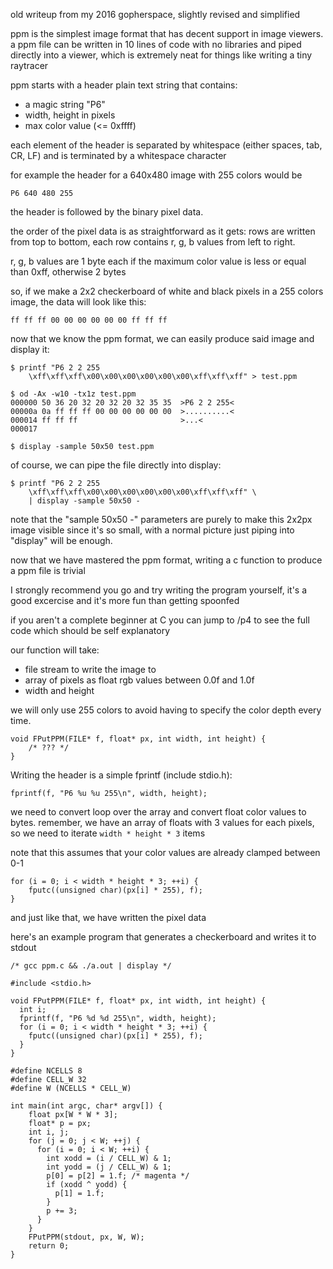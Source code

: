 old writeup from my 2016 gopherspace, slightly revised and simplified

ppm is the simplest image format that has decent support in image viewers. a ppm file can be written
in 10 lines of code with no libraries and piped directly into a viewer, which is extremely neat
for things like writing a tiny raytracer

ppm starts with a header plain text string that contains:
* a magic string "P6"
* width, height in pixels
* max color value (<= 0xffff)

each element of the header is separated by whitespace (either spaces, tab, CR, LF) and is terminated
by a whitespace character

for example the header for a 640x480 image with 255 colors would be

    P6 640 480 255


the header is followed by the binary pixel data.

the order of the pixel data is as straightforward as it gets: rows are written from top to bottom,
each row contains r, g, b values from left to right.

r, g, b values are 1 byte each if the maximum color value is less or equal than 0xff, otherwise
2 bytes

so, if we make a 2x2 checkerboard of white and black pixels in a 255 colors image, the data will
look like this:

    ff ff ff 00 00 00 00 00 00 ff ff ff

now that we know the ppm format, we can easily produce said image and display it:

    $ printf "P6 2 2 255
        \xff\xff\xff\x00\x00\x00\x00\x00\x00\xff\xff\xff" > test.ppm

    $ od -Ax -w10 -tx1z test.ppm
    000000 50 36 20 32 20 32 20 32 35 35  >P6 2 2 255<
    00000a 0a ff ff ff 00 00 00 00 00 00  >..........<
    000014 ff ff ff                       >...<
    000017

    $ display -sample 50x50 test.ppm

of course, we can pipe the file directly into display:

    $ printf "P6 2 2 255
        \xff\xff\xff\x00\x00\x00\x00\x00\x00\xff\xff\xff" \
        | display -sample 50x50 -

note that the "sample 50x50 -" parameters are purely to make this 2x2px image visible since it's so
small, with a normal picture just piping into "display" will be enough.

now that we have mastered the ppm format, writing a c function to produce a ppm file is trivial

I strongly recommend you go and try writing the program yourself, it's a good excercise and it's
more fun than getting spoonfed

if you aren't a complete beginner at C you can jump to /p4 to see the full code which should be self
explanatory

our function will take:
* file stream to write the image to
* array of pixels as float rgb values between 0.0f and 1.0f
* width and height

we will only use 255 colors to avoid having to specify the color depth every time.

    void FPutPPM(FILE* f, float* px, int width, int height) {
        /* ??? */
    }

Writing the header is a simple fprintf (include stdio.h):

    fprintf(f, "P6 %u %u 255\n", width, height);

we need to convert loop over the array and convert float color values to bytes. remember, we have
an array of floats with 3 values for each pixels, so we need to iterate `width * height * 3` items

note that this assumes that your color values are already clamped between 0-1

    for (i = 0; i < width * height * 3; ++i) {
        fputc((unsigned char)(px[i] * 255), f);
    }

and just like that, we have written the pixel data

here's an example program that generates a checkerboard and writes it to stdout

    /* gcc ppm.c && ./a.out | display */

    #include <stdio.h>

    void FPutPPM(FILE* f, float* px, int width, int height) {
      int i;
      fprintf(f, "P6 %d %d 255\n", width, height);
      for (i = 0; i < width * height * 3; ++i) {
        fputc((unsigned char)(px[i] * 255), f);
      }
    }

    #define NCELLS 8
    #define CELL_W 32
    #define W (NCELLS * CELL_W)

    int main(int argc, char* argv[]) {
        float px[W * W * 3];
        float* p = px;
        int i, j;
        for (j = 0; j < W; ++j) {
          for (i = 0; i < W; ++i) {
            int xodd = (i / CELL_W) & 1;
            int yodd = (j / CELL_W) & 1;
            p[0] = p[2] = 1.f; /* magenta */
            if (xodd ^ yodd) {
              p[1] = 1.f;
            }
            p += 3;
          }
        }
        FPutPPM(stdout, px, W, W);
        return 0;
    }

